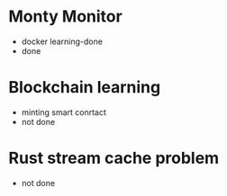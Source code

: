# Monty Monitor
- docker learning-done
- done

# Blockchain learning
- minting smart conrtact
- not done

# Rust stream cache problem
- not done